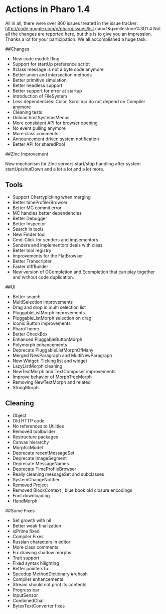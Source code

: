 # Actions in Pharo 1.4

 

All in all, there were over 860 issues treated in the issue tracker: http://code.google.com/p/pharo/issues/list can=1&q=milestone%3D1.4 Not all the changes are reported here, but this is to give you an impression. Thanks a lot for your participation. We all accomplished a huge task.

##Changes

* New code model: Ring
* Support for startUp preference script
* #class message is not a byte code anymore
* Better union and intersection methods
* Better primitive simulation
* Better headless support
* Better support for error at startup
* Introduction of FileSystem 
* Less dependencies: Color, Scrollbar do not depend on Compiler anymore
* Cleaning tests
* Unload hostSystemsMenus
* More consistent API for browser opening
* No event pulling anymore
* More class comments
* Announcement driven system notification
* Better API for sharedPool
 
##Zinc Improvement

New mechanism for Zinc servers start/stop handling after system startUp/shutDown
and a lot a lot and a lot more.

## Tools

* Support Cherrypicking when merging
* Better timeProfilerBrowser
* Better MC commit error
* MC handles better dependencies
* Better Debugger
* Better Inspector
* Search in tools
* New Finder tool
* Cmd-Click for senders and implementors
* Senders and implementors deals with class
* Better tool registry
* Improvements for the FlatBrowser 
* Better Transcripter
* Faster diffBuilder
* New version of OCompletion and Ecompletion that can play together and without code duplication.
 

##UI

* Better search
* MultiSelection  improvements
* Drag and drop in multi selection list
* PluggableListMorph  improvements
* PluggableListMorph  selection on drag
* Iconic Button improvements
* PharoTheme 
* Better CheckBox 
* Enhanced PluggableButtonMorph 
* Polymorph enhancements
* Deprecate PluggableListMorphOfMany 
* Merged NewParagraph  and MultiNewParagraph 
* New Widget: Ticking list and widget
* LazyListMorph  cleaning
* NewTextMorph  and TextComposer  improvements
* Improve behavior of MorphTreeMorph 
* Removing NewTextMorph  and related
* StringMorph 

## Cleaning

* Object
* Old HTTP code
* No references to Utilities
* Removed toolbuilder
* Restructure packages
* Canvas hierarchy
* MorphicModel 
* Deprecate recentMessageSet
* Deprecate ImageSegment 
* Deprecate MessageNames 
* Deprecate TimeProfileBrowser 
* Really cleaning messageSet and subclasses
* SystemChangeNotifier 
* Removed Project
* Removed BlockContext , blue book old closure encodings
* Font downloading
* HandMorph 

##Some Fixes

* Set growth with nil
* Better weak finalization
* isPrime fixed
* Compiler Fixes
* Russian characters in editor
* More class comments
* Fix drawing shadow morphs
* Trait support
* Fixed syntax hilighting
* Better pointersTo:
* Speedup MethodDictionary  #rehash
* Compiler enhancements.
* Stream should not print its contents
* Progress bar
* InputSensor 
* CombinedChar 
* BytexTextConverter  fixes
